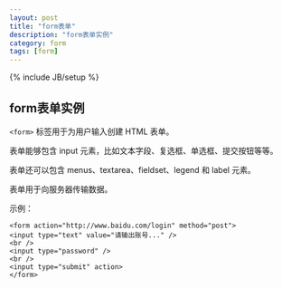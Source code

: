 ```yaml
---
layout: post
title: "form表单"
description: "form表单实例"
category: form
tags: [form]
---
```

{% include JB/setup %}

## form表单实例

`<form>` 标签用于为用户输入创建 HTML 表单。

表单能够包含 input 元素，比如文本字段、复选框、单选框、提交按钮等等。

表单还可以包含 menus、textarea、fieldset、legend 和 label 元素。

表单用于向服务器传输数据。

示例：
```
<form action="http://www.baidu.com/login" method="post">
<input type="text" value="请输出账号..." />
<br />
<input type="password" />
<br />
<input type="submit" action>
</form>
```
